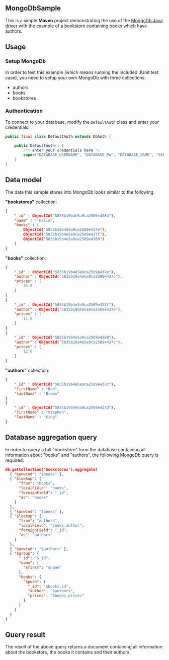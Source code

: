 ## MongoDbSample
This is a simple **Maven** project demonstrating the use of the [MongoDb Java driver](https://docs.mongodb.com/ecosystem/drivers/java/) with the example of a bookstore containing books which have authors.

## Usage

### Setup MongoDb
In order to test this example (which means running the included JUnit test case), you need to setup your own MongoDb with three collections:

- authors
- books
- bookstores

### Authentication
To connect to your database, modify the `DefaultAuth` class and enter your credentials:

```java
public final class DefaultAuth extends DbAuth {

	public DefaultAuth() {
		/** enter your credentials here */
		super("DATABASE_USERNAME", "DATABASE_PW", "DATABASE_NAME", "SERVER_IP");
	}
}
```

## Data model

The data this sample stores into MongoDb looks similar to the following.

**"bookstores"** collection:

```json
{
    "_id" : ObjectId("5835b19b4e5a9ca2509e4384"),
    "name" : "Thalia",
    "books" : [ 
        ObjectId("5835b19b4e5a9ca2509e437e"), 
        ObjectId("5835b19b4e5a9ca2509e437f"), 
        ObjectId("5835b19b4e5a9ca2509e4380")
    ]
}
```

**"books"** collection:

```json
{
    "_id" : ObjectId("5835b19b4e5a9ca2509e437e"),
    "author" : ObjectId("5835b19a4e5a9ca2509e437c"),
    "prices" : [ 
        10.0
    ]
}
{
    "_id" : ObjectId("5835b19b4e5a9ca2509e437f"),
    "author" : ObjectId("5835b19b4e5a9ca2509e437d"),
    "prices" : [ 
        11.0
    ]
}
{
    "_id" : ObjectId("5835b19b4e5a9ca2509e4380"),
    "author" : ObjectId("5835b19a4e5a9ca2509e437c"),
    "prices" : [ 
        12.0
    ]
}
```

**"authors"** collection:

```json
{
    "_id" : ObjectId("5835b19a4e5a9ca2509e437c"),
    "firstName" : "Dan",
    "lastName" : "Brown"
}
{
    "_id" : ObjectId("5835b19b4e5a9ca2509e437d"),
    "firstName" : "Stephen",
    "lastName" : "King"
}
```

## Database aggregation query

In order to query a full "bookstore" form the database containing all information about "books" and "authors", the following MongoDb query is required:

```json
db.getCollection('bookstores').aggregate(
  { "$unwind": "$books" },
  { "$lookup": {
      "from": "books",
      "localField": "books",
      "foreignField": "_id",
      "as": "books"
    }
  },
  { "$unwind": "$books" },
  { "$lookup": {
      "from": "authors",
      "localField": "books.author",
      "foreignField": "_id",
      "as": "authors"
    }
  },
  { "$unwind": "$authors" },
  { "$group": {
      "_id": "$_id",
      "name": {
        "$first": "$name"
      },
      "books": {
        "$push": {
          "_id": "$books.id",
          "author": "$authors",
          "prices": "$books.prices"
        }
      }
    }
  }
)
```

## Query result

The result of the above query returns a document containing all information about the bookstore, the books it contains and their authors.

